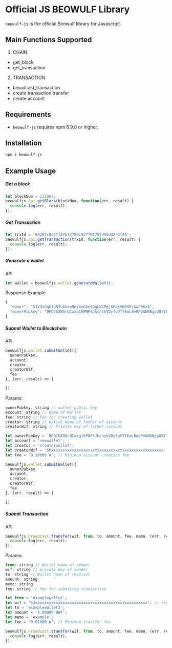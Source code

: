 # Official JS BEOWULF Library

`beowulf-js` is the official Beowulf library for Javascript.  

## Main Functions Supported
1. CHAIN  
- get_block
- get_transaction
2. TRANSACTION  
- broadcast_transaction
- create transaction transfer
- create account

## Requirements
* `beowulf-js` requires npm 6.9.0 or higher. 

## Installation

```bash
npm i beowulf-js
```

## Example Usage
##### Get a block
```js
let blockNum = 232967;
beowulfjs.api.getBlock(blockNum, function(err, result) {
  console.log(err, result);
});
```

##### Get Transaction
```js
let trxId = '60207c8e17f47bf2790c927701792d95d42e3f46';
beowulfjs.api.getTransaction(trxId, function(err, result) {
  console.log(err, result);
});
```

##### Generate a wallet

API
```js
let wallet = beowulfjs.wallet.generateWallet();
```

Response Example
```js
{
  "owner": "5JY3sGqkfoN7U6kee9HibnG6etQgLNCMqjhPqsVDRXRjGwFNKeA",
  "ownerPubkey": "BEO7GXMArUCaxq1kPNP4JkcnshVDyfpVTfEwL8e8FVAN6BgpU8Y1k"
}
```

##### Submit Wallet to Blockchain
API
```js
beowulfjs.wallet.submitWallet({
  ownerPubkey,
  account,
  creator,
  creatorWif,
  fee
}, (err, result) => {

})
```

Params:
```js
ownerPubkey: string // wallet public key
account: string // Name of Wallet
fee: string // Fee for creating wallet
creator: string // Wallet Name of father of account
creatorWif: string // Private key of father account
```

```js
let ownerPubkey = 'BEO7GXMArUCaxq1kPNP4JkcnshVDyfpVTfEwL8e8FVAN6BgpU8Y1k';
let account = 'newwallet';
let creator = 'creatorwallet';
let creatorWif = '5Kxxxxxxxxxxxxxxxxxxxxxxxxxxxxxxxxxxxxxxxxxxxxxxxxx'; // replace by your wif
let fee = '0.10000 W'; // Minimum account creation fee

beowulfjs.wallet.submitWallet({
  ownerPubkey,
  account,
  creator,
  creatorWif,
  fee
}, (err, result) => {

})
```

##### Submit Transaction
API
```js
beowulfjs.broadcast.transfer(wif, from, to, amount, fee, memo, (err, result) => {
  console.log(err, result);
});
```

Params:
```js
from: string // Wallet name of sender
wif: string // private key of sender
to: string // Wallet name of receiver
amount: string
memo: string
fee: string // Fee for submiting transaction
```

```js
let from = 'examplewallet';
let wif = '5Jxxxxxxxxxxxxxxxxxxxxxxxxxxxxxxxxxxxxxxxxxxxxxxxxx'; // replace by your wif
let to = 'examplewallet2';
let amount = '4.00000 BWF';
let memo = 'example';
let fee = '0.01000 W'; // Minimum transfer fee

beowulfjs.broadcast.transfer(wif, from, to, amount, fee, memo, (err, result) => {
  console.log(err, result);
});
```
